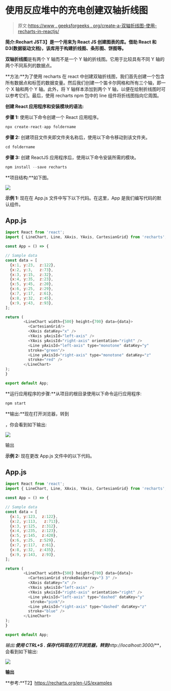 # 使用反应堆中的充电创建双轴折线图

> 原文:[https://www . geeksforgeeks . org/create-a-双轴折线图-使用-recharts-in-reactjs/](https://www.geeksforgeeks.org/create-a-biaxial-line-chart-using-recharts-in-reactjs/)

**简介:**Rechart JS**T3】是一个用来为 React JS 创建图表的库。借助 React 和 D3(数据驱动文档)，该库用于构建折线图、条形图、饼图等。**

**双轴折线图**是有两个 Y 轴而不是一个 Y 轴的折线图。它用于比较具有不同 Y 轴的两个不同系列的数据点。

**方法:**为了使用 recharts 在 react 中创建双轴折线图，我们首先创建一个包含所有数据点和标签的数据变量。然后我们创建一个笛卡尔网格和所有三个轴，即一个 X 轴和两个 Y 轴。此外，将 Y 轴样本添加到两个 Y 轴，以便在绘制折线图时可以参考它们。最后，使用 recharts npm 包中的 line 组件将折线图指向它周围。

**创建 React 应用程序和安装模块的语法:**

**步骤 1:** 使用以下命令创建一个 React 应用程序。

```jsx
npx create-react-app foldername
```

**步骤 2:** 创建项目文件夹即文件夹名称后，使用以下命令移动到该文件夹。

```jsx
cd foldername
```

**步骤 3:** 创建 ReactJS 应用程序后，使用以下命令安装所需的模块。

```jsx
npm install --save recharts
```

**项目结构:**如下图。

![](img/f04ae0d8b722a9fff0bd9bd138b29c23.png)

**示例 1:** 现在在 App.js 文件中写下以下代码。在这里，App 是我们编写代码的默认组件。

## App.js

```jsx
import React from 'react';
import { LineChart, Line, XAxis, YAxis, CartesianGrid} from 'recharts';

const App = () => {

// Sample data
const data = [
  {x:1, y:23,  z:122},
  {x:2, y:3,   z:73},
  {x:3, y:15,  z:32},
  {x:4, y:35,  z:23},
  {x:5, y:45,  z:20},
  {x:6, y:25,  z:29},
  {x:7, y:17,  z:61},
  {x:8, y:32,  z:45},
  {x:9, y:43,  z:93},
];

return (
        <LineChart width={500} height={700} data={data}>
          <CartesianGrid/>
          <XAxis dataKey="x" />
          <YAxis yAxisId="left-axis" />
          <YAxis yAxisId="right-axis" orientation="right" />
          <Line yAxisId="left-axis" type="monotone" dataKey="y" 
          stroke="green"/>
          <Line yAxisId="right-axis" type="monotone" dataKey="z" 
          stroke="red" />
        </LineChart>
);
}

export default App;
```

**运行应用程序的步骤:**从项目的根目录使用以下命令运行应用程序:

```jsx
npm start
```

**输出:**现在打开浏览器，转到

，你会看到如下输出:

![](img/a58360aae3760e4079b36b2d60d54dd2.png)

输出

**示例 2:** 现在更改 App.js 文件中的以下代码。

## App.js

```jsx
import React from 'react';
import { LineChart, Line, XAxis, YAxis, CartesianGrid} from 'recharts';

const App = () => {

// Sample data
const data = [
  {x:1, y:123,  z:122},
  {x:2, y:113,   z:713},
  {x:3, y:125,  z:312},
  {x:4, y:235,  z:123},
  {x:5, y:145,  z:420},
  {x:6, y:25,  z:529},
  {x:7, y:117,  z:61},
  {x:8, y:32,  z:435},
  {x:9, y:143,  z:93},
];

return (
        <LineChart width={500} height={700} data={data}>
          <CartesianGrid strokeDasharray="3 3" />
          <XAxis dataKey="x" />
          <YAxis yAxisId="left-axis" />
          <YAxis yAxisId="right-axis" orientation="right" />
          <Line yAxisId="left-axis" type="dashed" dataKey="y" 
           stroke="pink"/>
          <Line yAxisId="right-axis" type="dashed" dataKey="z" 
          stroke="blue" />
        </LineChart>
);
}

export default App;
```

**输出:**使用 ***CTRL+S .*** 保存代码现在打开浏览器，转到***http://localhost:3000/***，会看到如下输出:

![](img/c61c4bbf6b505be5f57c9f8343bd7e2d.png)

**输出**

**参考:**T2】https://recharts.org/en-US/examples